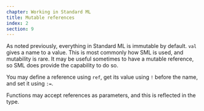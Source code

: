```yaml
---
chapter: Working in Standard ML
title: Mutable references
index: 2
section: 9
---
```

As noted previously, everything in Standard ML is immutable by default. `val` gives a name to a value. This is most commonly how SML is used, and mutability is rare. It may be useful sometimes to have a mutable reference, so SML does provide the capability to do so.

You may define a reference using `ref`, get its value using `!` before the name, and set it using `:=`.

Functions may accept references as parameters, and this is reflected in the type.